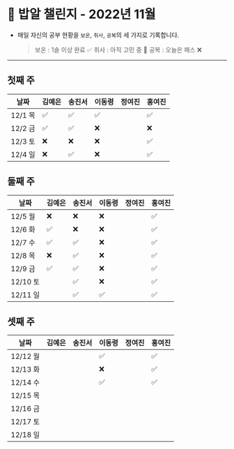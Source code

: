 # 🍚 밥알 챌린지 - 2022년 11월
- 매일 자신의 공부 현황을 `보온`, `취사`, `공복`의 세 가지로 기록합니다.
    
    > 보온 : 1솔 이상 완료 ✅
    취사 : 아직 고민 중 🤔
    공복 : 오늘은 패스 ❌
---

## 첫째 주
**날짜**|김예은|송진서|이동령|정여진|홍여진
---|---|---|---|---|---
12/1 목|✅|✅|✅| |✅
12/2 금|✅|✅|❌| |❌
12/3 토|❌|❌|❌| |✅
12/4 일|❌|✅|❌| |✅


## 둘째 주
**날짜**|김예은|송진서|이동령|정여진|홍여진
---|---|---|---|---|---
12/5 월|❌|❌|❌| |✅
12/6 화|✅|❌|❌| |✅
12/7 수|✅|✅|❌| |✅
12/8 목|❌|✅|❌| |✅
12/9 금|✅|✅|❌| |✅
12/10 토| |✅|❌| |✅
12/11 일| |✅|✅| |✅


## 셋째 주
**날짜**|김예은|송진서|이동령|정여진|홍여진
---|---|---|---|---|---
12/12 월| | |✅| |✅
12/13 화| | |❌| |✅
12/14 수| | |✅| |✅
12/15 목| | | | |
12/16 금| | | | |
12/17 토| | | | |
12/18 일| | | | | 
